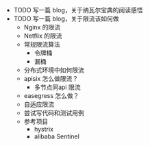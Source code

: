 - TODO  写一篇 blog，关于纳瓦尔宝典的阅读感悟
- TODO 写一篇 blog，关于限流该如何做
	- Nginx 的限流
	- Netflix 的限流
	- 常规限流算法
		- 令牌桶
		- 漏桶
	- 分布式环境中如何限流
	- apisix 怎么做限流？
		- 多节点同api 限流
	- easegress 怎么做？
	- 自适应限流
	- 尝试写代码和测试用例
	- 参考项目
		- hystrix
		- alibaba Sentinel